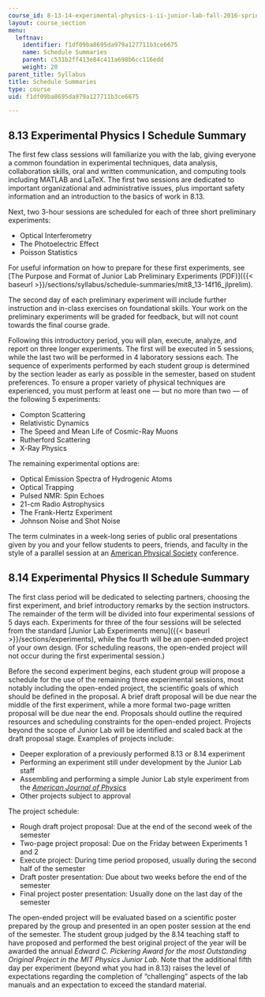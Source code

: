 ```yaml
---
course_id: 8-13-14-experimental-physics-i-ii-junior-lab-fall-2016-spring-2017
layout: course_section
menu:
  leftnav:
    identifier: f1df09ba8695da979a127711b3ce6675
    name: Schedule Summaries
    parent: c531b2ff413e84c411a698b6cc116edd
    weight: 20
parent_title: Syllabus
title: Schedule Summaries
type: course
uid: f1df09ba8695da979a127711b3ce6675

---
```


8.13 Experimental Physics I Schedule Summary
--------------------------------------------

The first few class sessions will familiarize you with the lab, giving everyone a common foundation in experimental techniques, data analysis, collaboration skills, oral and written communication, and computing tools including MATLAB and LaTeX. The first two sessions are dedicated to important organizational and administrative issues, plus important safety information and an introduction to the basics of work in 8.13.

Next, two 3-hour sessions are scheduled for each of three short preliminary experiments:

*   Optical Interferometry
*   The Photoelectric Effect
*   Poisson Statistics

For useful information on how to prepare for these first experiments, see [The Purpose and Format of Junior Lab Preliminary Experiments (PDF)]({{< baseurl >}}/sections/syllabus/schedule-summaries/mit8_13-14f16_jlprelim).

The second day of each preliminary experiment will include further instruction and in-class exercises on foundational skills. Your work on the preliminary experiments will be graded for feedback, but will not count towards the final course grade.

Following this introductory period, you will plan, execute, analyze, and report on three longer experiments. The first will be executed in 5 sessions, while the last two will be performed in 4 laboratory sessions each. The sequence of experiments performed by each student group is determined by the section leader as early as possible in the semester, based on student preferences. To ensure a proper variety of physical techniques are experienced, you must perform at least one — but no more than two — of the following 5 experiments:

*   Compton Scattering
*   Relativistic Dynamics
*   The Speed and Mean Life of Cosmic-Ray Muons
*   Rutherford Scattering
*   X-Ray Physics

The remaining experimental options are:

*   Optical Emission Spectra of Hydrogenic Atoms
*   Optical Trapping
*   Pulsed NMR: Spin Echoes
*   21-cm Radio Astrophysics
*   The Frank-Hertz Experiment
*   Johnson Noise and Shot Noise

The term culminates in a week-long series of public oral presentations given by you and your fellow students to peers, friends, and faculty in the style of a parallel session at an [American Physical Society](https://www.aps.org/) conference.

8.14 Experimental Physics II Schedule Summary
---------------------------------------------

The first class period will be dedicated to selecting partners, choosing the first experiment, and brief introductory remarks by the section instructors. The remainder of the term will be divided into four experimental sessions of 5 days each. Experiments for three of the four sessions will be selected from the standard [Junior Lab Experiments menu]({{< baseurl >}}/sections/experiments), while the fourth will be an open-ended project of your own design. (For scheduling reasons, the open-ended project will not occur during the first experimental session.)

Before the second experiment begins, each student group will propose a schedule for the use of the remaining three experimental sessions, most notably including the open-ended project, the scientific goals of which should be defined in the proposal. A brief draft proposal will be due near the middle of the first experiment, while a more formal two-page written proposal will be due near the end. Proposals should outline the required resources and scheduling constraints for the open-ended project. Projects beyond the scope of Junior Lab will be identified and scaled back at the draft proposal stage. Examples of projects include:

*   Deeper exploration of a previously performed 8.13 or 8.14 experiment
*   Performing an experiment still under development by the Junior Lab staff
*   Assembling and performing a simple Junior Lab style experiment from the [_American Journal of Physics_](https://aapt.scitation.org/journal/ajp)
*   Other projects subject to approval

The project schedule:

*   Rough draft project proposal: Due at the end of the second week of the semester
*   Two-page project proposal: Due on the Friday between Experiments 1 and 2
*   Execute project: During time period proposed, usually during the second half of the semester
*   Draft poster presentation: Due about two weeks before the end of the semester
*   Final project poster presentation: Usually done on the last day of the semester

The open-ended project will be evaluated based on a scientific poster prepared by the group and presented in an open poster session at the end of the semester. The student group judged by the 8.14 teaching staff to have proposed and performed the best original project of the year will be awarded the annual _Edward C. Pickering Award for the most Outstanding Original Project in the MIT Physics Junior Lab_. Note that the additional fifth day per experiment (beyond what you had in 8.13) raises the level of expectations regarding the completion of “challenging” aspects of the lab manuals and an expectation to exceed the standard material.
